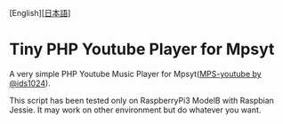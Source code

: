 [English][[日本語](README.ja.md)]
# Tiny PHP Youtube Player for Mpsyt
A very simple PHP Youtube Music Player for Mpsyt([MPS-youtube by @ids1024]( https://github.com/mps-youtube/mps-youtube )).

This script has been tested only on RaspberryPi3 ModelB with Raspbian Jessie.
It may work on other environment but do whatever you want.
